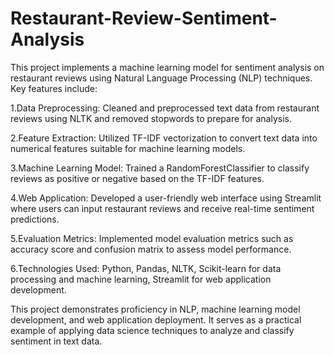 # Restaurant-Review-Sentiment-Analysis
This project implements a machine learning model for sentiment analysis on restaurant reviews using Natural Language Processing (NLP) techniques. Key features include:

1.Data Preprocessing: Cleaned and preprocessed text data from restaurant reviews using NLTK and removed stopwords to prepare for analysis.

2.Feature Extraction: Utilized TF-IDF vectorization to convert text data into numerical features suitable for machine learning models.

3.Machine Learning Model: Trained a RandomForestClassifier to classify reviews as positive or negative based on the TF-IDF features.

4.Web Application: Developed a user-friendly web interface using Streamlit where users can input restaurant reviews and receive real-time sentiment predictions.

5.Evaluation Metrics: Implemented model evaluation metrics such as accuracy score and confusion matrix to assess model performance.

6.Technologies Used: Python, Pandas, NLTK, Scikit-learn for data processing and machine learning, Streamlit for web application development.

This project demonstrates proficiency in NLP, machine learning model development, and web application deployment. It serves as a practical example of applying data science techniques to analyze and classify sentiment in text data.

